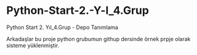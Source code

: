 # Python-Start-2.-Y-l_4.Grup
Python Start 2. Yıl_4.Grup - Depo Tanımlama

Arkadaşlar bu proje python grubumun githup dersinde örnek prpje olarak sisteme yüklenmiştir.
